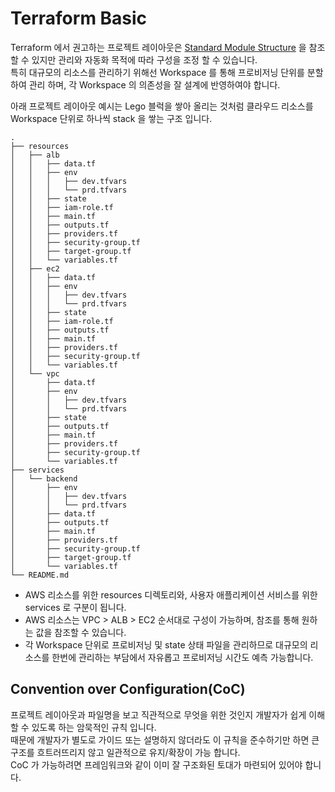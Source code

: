 # Terraform Basic
Terraform 에서 권고하는 프로젝트 레이아웃은 [Standard Module Structure](https://www.terraform.io/language/modules/develop/structure) 을 참조 할 수 있지만 관리와 자동화 목적에 따라 구성을 조정 할 수 있습니다.    
특히 대규모의 리소스를 관리하기 위해선 Workspace 를 통해 프로비저닝 단위를 분할하여 관리 하며, 각 Workspace 의 의존성을 잘 설계에 반영하여야 합니다.  

아래 프로젝트 레이아웃 예시는 Lego 블럭을 쌓아 올리는 것처럼 클라우드 리소스를 Workspace 단위로 하나씩 stack 을 쌓는 구조 입니다.  
```
.
├── resources
│   ├── alb
│   │   ├── data.tf
│   │   ├── env
│   │   │   ├── dev.tfvars
│   │   │   └── prd.tfvars
│   │   ├── state
│   │   ├── iam-role.tf
│   │   ├── main.tf
│   │   ├── outputs.tf
│   │   ├── providers.tf
│   │   ├── security-group.tf
│   │   ├── target-group.tf
│   │   └── variables.tf
│   ├── ec2
│   │   ├── data.tf
│   │   ├── env
│   │   │   ├── dev.tfvars
│   │   │   └── prd.tfvars
│   │   ├── state
│   │   ├── iam-role.tf
│   │   ├── outputs.tf
│   │   ├── main.tf
│   │   ├── providers.tf
│   │   ├── security-group.tf
│   │   └── variables.tf
│   └── vpc
│       ├── data.tf
│       ├── env
│       │   ├── dev.tfvars
│       │   └── prd.tfvars
│       ├── state
│       ├── outputs.tf
│       ├── main.tf
│       ├── providers.tf
│       ├── security-group.tf
│       └── variables.tf
├── services
│   └── backend
│       ├── env
│       │   ├── dev.tfvars
│       │   └── prd.tfvars
│       ├── data.tf
│       ├── outputs.tf
│       ├── main.tf
│       ├── providers.tf
│       ├── security-group.tf
│       ├── target-group.tf
│       └── variables.tf
└── README.md
```

- AWS 리소스를 위한 resources 디렉토리와, 사용자 애플리케이션 서비스를 위한 services 로 구분이 됩니다. 
- AWS 리소스는 VPC > ALB > EC2 순서대로 구성이 가능하며, 참조를 통해 원하는 값을 참조할 수 있습니다.    
- 각 Workspace 단위로 프로비저닝 및 state 상태 파일을 관리하므로 대규모의 리소스를 한번에 관리하는 부담에서 자유롭고 프로비저닝 시간도 예측 가능합니다.  

## Convention over Configuration(CoC)
프로젝트 레이아웃과 파일명을 보고 직관적으로 무엇을 위한 것인지 개발자가 쉽게 이해할 수 있도록 하는 암묵적인 규칙 입니다.  
때문에 개발자가 별도로 가이드 또는 설명하지 않더라도 이 규칙을 준수하기만 하면 큰 구조를 흐트러뜨리지 않고 일관적으로 유지/확장이 가능 합니다.  
CoC 가 가능하려면 프레임워크와 같이 이미 잘 구조화된 토대가 마련되어 있어야 합니다.  



